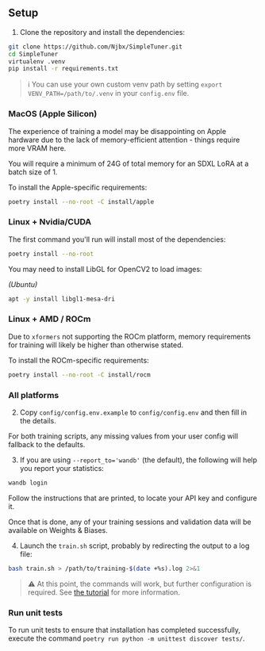 ## Setup

1. Clone the repository and install the dependencies:

```bash
git clone https://github.com/Njbx/SimpleTuner.git
cd SimpleTuner
virtualenv .venv
pip install -r requirements.txt
```

> ℹ️ You can use your own custom venv path by setting `export VENV_PATH=/path/to/.venv` in your `config.env` file.

### MacOS (Apple Silicon)

The experience of training a model may be disappointing on Apple hardware due to the lack of memory-efficient attention - things require more VRAM here.

You will require a minimum of 24G of total memory for an SDXL LoRA at a batch size of 1.

To install the Apple-specific requirements:

```bash
poetry install --no-root -C install/apple
```

### Linux + Nvidia/CUDA

The first command you'll run will install most of the dependencies:

```bash
poetry install --no-root
```

You may need to install LibGL for OpenCV2 to load images:

_(Ubuntu)_
```bash
apt -y install libgl1-mesa-dri
```


### Linux + AMD / ROCm

Due to `xformers` not supporting the ROCm platform, memory requirements for training will likely be higher than otherwise stated.

To install the ROCm-specific requirements:

```bash
poetry install --no-root -C install/rocm
```

### All platforms

2. Copy `config/config.env.example` to `config/config.env` and then fill in the details.

For both training scripts, any missing values from your user config will fallback to the defaults.

3. If you are using `--report_to='wandb'` (the default), the following will help you report your statistics:

```bash
wandb login
```

Follow the instructions that are printed, to locate your API key and configure it.

Once that is done, any of your training sessions and validation data will be available on Weights & Biases.

4. Launch the `train.sh` script, probably by redirecting the output to a log file:

```bash
bash train.sh > /path/to/training-$(date +%s).log 2>&1
```

> ⚠️ At this point, the commands will work, but further configuration is required. See [the tutorial](/TUTORIAL.md) for more information.

### Run unit tests

To run unit tests to ensure that installation has completed successfully, execute the command `poetry run python -m unittest discover tests/`.

